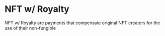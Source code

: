 # NFT w/ Royalty

NFT w/ Royalty are payments that compensate original NFT creators for the use of their non-fungible 